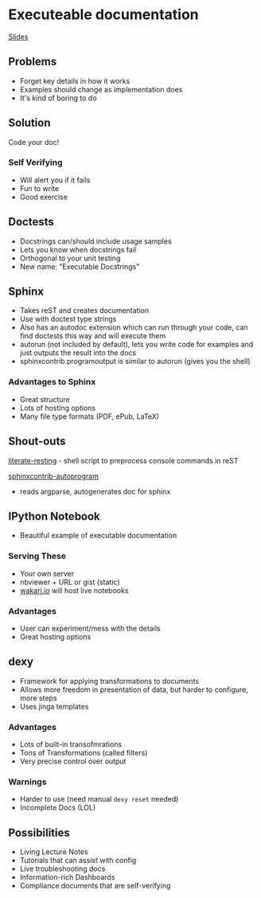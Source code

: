# Executeable documentation #

[Slides](http://tinyurl.com/rundocsrun)

## Problems ##

*  Forget key details in how it works
*  Examples should change as implementation does
*  It's kind of boring to do

## Solution ##

Code your doc!

### Self Verifying ###

*  Will alert you if it fails
*  Fun to write
*  Good exercise

## Doctests ##

*  Docstrings can/should include usage samples
*  Lets you know when docstrings fail
*  Orthogonal to your unit testing
*  New name: "Executable Docstrings"

## Sphinx ##

*  Takes reST and creates documentation
*  Use with doctest type strings
*  Also has an autodoc extension which can run through your code, can find
   doctests this way and will execute them
*  autorun (not included by default), lets you write code for examples and just
   outputs the result into the docs
*  sphinxcontrib.programoutput is similar to autorun (gives you the shell)

### Advantages to Sphinx ###

*  Great structure
*  Lots of hosting options
*  Many file type formats (PDF, ePub, LaTeX)

## Shout-outs ##

[literate-resting](https://github.com/ged-lab/literate-resting) - shell script
to preprocess console commands in reST

[sphinxcontrib-autoprogram](https://pythonhosted.org/sphinxcontrib-autoprogram/)
- reads argparse, autogenerates doc for sphinx

## IPython Notebook ##

*  Beautiful example of executable documentation

### Serving These ###

*  Your own server
*  nbviewer + URL or gist (static)
*  [wakari.io](http://wakari.io) will host live notebooks

### Advantages ###

*  User can experiment/mess with the details
*  Great hosting options

## dexy ##

*  Framework for applying transformations to documents
*  Allows more freedom in presentation of data, but harder to configure, more
   steps
*  Uses jinga templates

### Advantages ###

*  Lots of built-in transofmrations
*  Tons of Transformations (called filters)
*  Very precise control over output

### Warnings ###

*  Harder to use (need manual `dexy reset` needed)
*  Incomplete Docs (LOL)


## Possibilities ##

*  Living Lecture Notes
*  Tutorials that can assist with config
*  Live troubleshooting docs
*  Information-rich Dashboards
*  Compliance documents that are self-verifying
